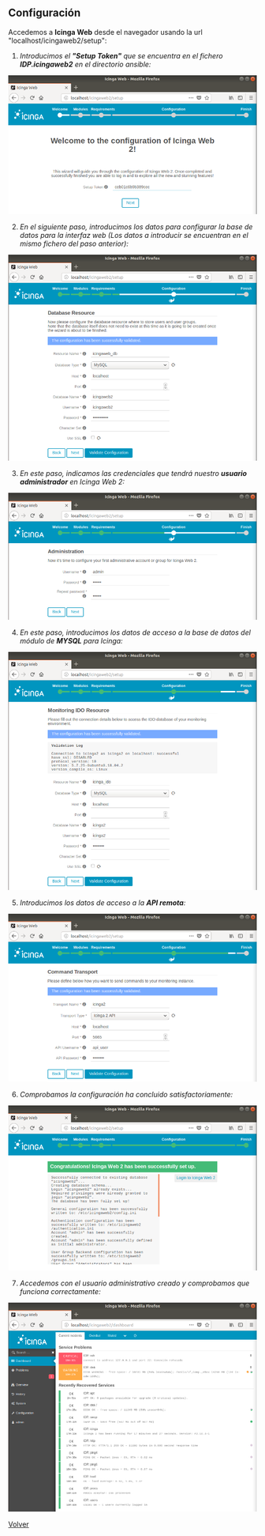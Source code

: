 ## Configuración

Accedemos a **Icinga Web** desde el navegador usando la url "localhost/icingaweb2/setup":

1. *Introducimos el **"Setup Token"** que se encuentra en el fichero **IDP.icingaweb2** en el directorio ansible:*

![](../screenshots/1.png)

2. *En el siguiente paso, introducimos los datos para configurar la base de datos para la interfaz web (Los datos a introducir se encuentran en el mismo fichero del paso anterior):*

![](../screenshots/2.png)

3. *En este paso, indicamos las credenciales que tendrá nuestro **usuario administrador** en Icinga Web 2:*

![](../screenshots/3.png)

4. *En este paso, introducimos los datos de acceso a la base de datos del módulo de **MYSQL** para Icinga:*

![](../screenshots/4.png)

5. *Introducimos los datos de acceso a la **API remota**:*

![](../screenshots/5.png)

6. *Comprobamos la configuración ha concluido satisfactoriamente:*

![](../screenshots/6.png)

7. *Accedemos con el usuario administrativo creado y comprobamos que funciona correctamente:*

![](../screenshots/7.png)

[Volver](..)